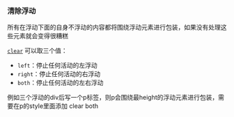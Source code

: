 ### 清除浮动

所有在浮动下面的自身不浮动的内容都将围绕浮动元素进行包装，如果没有处理这些元素就会变得很糟糕

[`clear`](https://developer.mozilla.org/zh-CN/docs/Web/CSS/clear) 可以取三个值：

- `left`：停止任何活动的左浮动
- `right`：停止任何活动的右浮动
- `both`：停止任何活动的左右浮动

例如三个浮动的div后写一个p标签，则p会围绕最height的浮动元素进行包装，需要在p的style里面添加 clear both